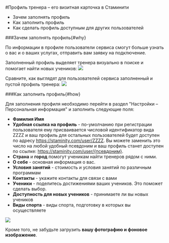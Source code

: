 #Профиль тренера – его визитная карточка в Стаминити

* Зачем заполнять профиль
* Как заполнить профиль
* Как сделать профиль доступным для других пользователей

###Зачем заполнять профиль{#why}

По информации в профиле пользователи сервиса смогут больше узнать о вас и о ваших услугах, отправить вам заявку на подключение.

Заполненный профиль выделяет тренера визуально в поиске и помогает найти новых учеников:
![](http://content.staminity.com/assets/images/coaching/find-coach.gif)

Сравните, как выглядят для пользователей сервиса заполненный и пустой профиль тренера:
![](http://content.staminity.com/assets/images/coaching/compare-profiles.png)

###Как заполнить профиль{#how}

Для заполнения профиля необходимо перейти в раздел "Настройки – Персональная информация" и заполнить следующие поля:
* **Фамилия Имя** 
* **Удобная ссылка на профиль** - по-умолчанию при регистрации пользователя ему присваивается числовой идентификатор вида ZZZZ и ваш профиль для остальных пользователей будет доступен по адресу https://staminity.com/user/ZZZZ. Вы можете заменить это число на любой удобный псевдоним и ваш профиль станет доступен по ссылке: https://staminity.com/user/{псевдоним}.
* **Страна** и **город** помогут ученикам найти тренеров рядом с ними. 
* **О себе** - основная информация о вас.
* **Условия занятий** - стоимость и условия занятий по различным программам  
* **Контакты** - укажите контакты для связи с вами
* **Ученики** - поделитесь достижениями ваших учеников. Это поможет сделать выбор.
* **Доступность для новых учеников** - принимаете ли вы новых учеников
* **Виды спорта** - виды спорта, подготовку в которых вы осуществляете

![](http://content.staminity.com/assets/images/coaching/coach-fill-settings.png)

Кроме того, не забудьте загрузить **вашу фотографию и фоновое изображение**. 


